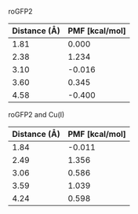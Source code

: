 roGFP2

| Distance (Å) | PMF [kcal/mol] |
|-----------|-----------|
| 1.81 | 0.000 |
| 2.38 | 1.234 |
| 3.10 | -0.016 |
| 3.60 | 0.345 |
| 4.58 | -0.400 |

roGFP2 and Cu(I)

| Distance (Å) | PMF [kcal/mol] |
|-----------|-----------|
| 1.84 | -0.011 |
| 2.49 | 1.356 |
| 3.06 | 0.586 |
| 3.59 | 1.039 |
| 4.24 | 0.598 |
